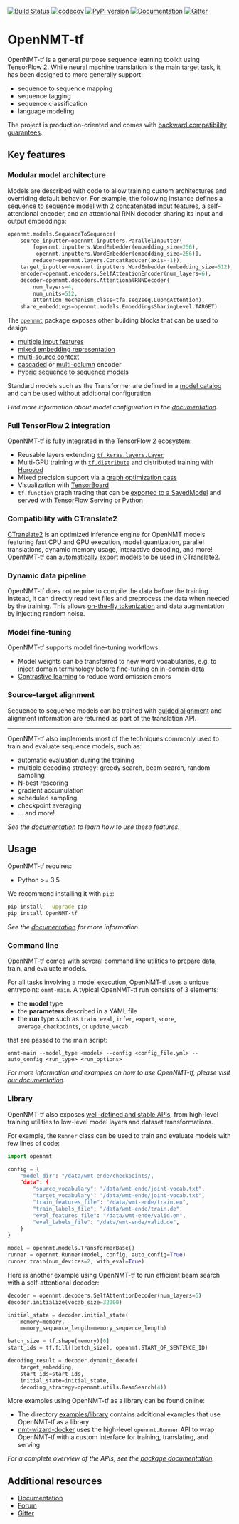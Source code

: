 [![Build Status](https://api.travis-ci.org/OpenNMT/OpenNMT-tf.svg?branch=master)](https://travis-ci.org/OpenNMT/OpenNMT-tf) [![codecov](https://codecov.io/gh/OpenNMT/OpenNMT-tf/branch/master/graph/badge.svg)](https://codecov.io/gh/OpenNMT/OpenNMT-tf) [![PyPI version](https://badge.fury.io/py/OpenNMT-tf.svg)](https://badge.fury.io/py/OpenNMT-tf) [![Documentation](https://img.shields.io/badge/docs-latest-blue.svg)](https://opennmt.net/OpenNMT-tf/) [![Gitter](https://badges.gitter.im/OpenNMT/OpenNMT-tf.svg)](https://gitter.im/OpenNMT/OpenNMT-tf?utm_source=badge&utm_medium=badge&utm_campaign=pr-badge)

# OpenNMT-tf

OpenNMT-tf is a general purpose sequence learning toolkit using TensorFlow 2. While neural machine translation is the main target task, it has been designed to more generally support:

* sequence to sequence mapping
* sequence tagging
* sequence classification
* language modeling

The project is production-oriented and comes with [backward compatibility guarantees](https://github.com/OpenNMT/OpenNMT-tf/blob/master/CHANGELOG.md).

## Key features

### Modular model architecture

Models are described with code to allow training custom architectures and overriding default behavior. For example, the following instance defines a sequence to sequence model with 2 concatenated input features, a self-attentional encoder, and an attentional RNN decoder sharing its input and output embeddings:

```python
opennmt.models.SequenceToSequence(
    source_inputter=opennmt.inputters.ParallelInputter(
        [opennmt.inputters.WordEmbedder(embedding_size=256),
         opennmt.inputters.WordEmbedder(embedding_size=256)],
        reducer=opennmt.layers.ConcatReducer(axis=-1)),
    target_inputter=opennmt.inputters.WordEmbedder(embedding_size=512),
    encoder=opennmt.encoders.SelfAttentionEncoder(num_layers=6),
    decoder=opennmt.decoders.AttentionalRNNDecoder(
        num_layers=4,
        num_units=512,
        attention_mechanism_class=tfa.seq2seq.LuongAttention),
    share_embeddings=opennmt.models.EmbeddingsSharingLevel.TARGET)
```

The [`opennmt`](https://opennmt.net/OpenNMT-tf/package/opennmt.html) package exposes other building blocks that can be used to design:

* [multiple input features](https://opennmt.net/OpenNMT-tf/package/opennmt.inputters.ParallelInputter.html)
* [mixed embedding representation](https://opennmt.net/OpenNMT-tf/package/opennmt.inputters.MixedInputter.html)
* [multi-source context](https://opennmt.net/OpenNMT-tf/package/opennmt.inputters.ParallelInputter.html)
* [cascaded](https://opennmt.net/OpenNMT-tf/package/opennmt.encoders.SequentialEncoder.html) or [multi-column](https://opennmt.net/OpenNMT-tf/package/opennmt.encoders.ParallelEncoder.html) encoder
* [hybrid sequence to sequence models](https://opennmt.net/OpenNMT-tf/package/opennmt.models.SequenceToSequence.html)

Standard models such as the Transformer are defined in a [model catalog](https://github.com/OpenNMT/OpenNMT-tf/blob/master/opennmt/models/catalog.py) and can be used without additional configuration.

*Find more information about model configuration in the [documentation](https://opennmt.net/OpenNMT-tf/model.html).*

### Full TensorFlow 2 integration

OpenNMT-tf is fully integrated in the TensorFlow 2 ecosystem:

* Reusable layers extending [`tf.keras.layers.Layer`](https://www.tensorflow.org/api_docs/python/tf/keras/layers/Layer)
* Multi-GPU training with [`tf.distribute`](https://www.tensorflow.org/api_docs/python/tf/distribute) and distributed training with [Horovod](https://github.com/horovod/horovod)
* Mixed precision support via a [graph optimization pass](https://www.tensorflow.org/api_docs/python/tf/train/experimental/enable_mixed_precision_graph_rewrite)
* Visualization with [TensorBoard](https://www.tensorflow.org/tensorboard)
* `tf.function` graph tracing that can be [exported to a SavedModel](https://opennmt.net/OpenNMT-tf/serving.html) and served with [TensorFlow Serving](https://github.com/OpenNMT/OpenNMT-tf/tree/master/examples/serving/tensorflow_serving) or [Python](https://github.com/OpenNMT/OpenNMT-tf/tree/master/examples/serving/python)

### Compatibility with CTranslate2

[CTranslate2](https://github.com/OpenNMT/CTranslate2) is an optimized inference engine for OpenNMT models featuring fast CPU and GPU execution, model quantization, parallel translations, dynamic memory usage, interactive decoding, and more! OpenNMT-tf can [automatically export](https://opennmt.net/OpenNMT-tf/serving.html#ctranslate2) models to be used in CTranslate2.

### Dynamic data pipeline

OpenNMT-tf does not require to compile the data before the training. Instead, it can directly read text files and preprocess the data when needed by the training. This allows [on-the-fly tokenization](https://opennmt.net/OpenNMT-tf/tokenization.html) and data augmentation by injecting random noise.

### Model fine-tuning

OpenNMT-tf supports model fine-tuning workflows:

* Model weights can be transferred to new word vocabularies, e.g. to inject domain terminology before fine-tuning on in-domain data
* [Contrastive learning](https://ai.google/research/pubs/pub48253/) to reduce word omission errors

### Source-target alignment

Sequence to sequence models can be trained with [guided alignment](https://arxiv.org/abs/1607.01628) and alignment information are returned as part of the translation API.

---

OpenNMT-tf also implements most of the techniques commonly used to train and evaluate sequence models, such as:

* automatic evaluation during the training
* multiple decoding strategy: greedy search, beam search, random sampling
* N-best rescoring
* gradient accumulation
* scheduled sampling
* checkpoint averaging
* ... and more!

*See the [documentation](https://opennmt.net/OpenNMT-tf/) to learn how to use these features.*

## Usage

OpenNMT-tf requires:

* Python >= 3.5

We recommend installing it with `pip`:

```bash
pip install --upgrade pip
pip install OpenNMT-tf
```

*See the [documentation](https://opennmt.net/OpenNMT-tf/installation.html) for more information.*

### Command line

OpenNMT-tf comes with several command line utilities to prepare data, train, and evaluate models.

For all tasks involving a model execution, OpenNMT-tf uses a unique entrypoint: `onmt-main`. A typical OpenNMT-tf run consists of 3 elements:

* the **model** type
* the **parameters** described in a YAML file
* the **run** type such as `train`, `eval`, `infer`, `export`, `score`, `average_checkpoints`, or `update_vocab`

that are passed to the main script:

```
onmt-main --model_type <model> --config <config_file.yml> --auto_config <run_type> <run_options>
```

*For more information and examples on how to use OpenNMT-tf, please visit [our documentation](https://opennmt.net/OpenNMT-tf).*

### Library

OpenNMT-tf also exposes [well-defined and stable APIs](https://opennmt.net/OpenNMT-tf/package/opennmt.html), from high-level training utilities to low-level model layers and dataset transformations.

For example, the `Runner` class can be used to train and evaluate models with few lines of code:

```python
import opennmt

config = {
    "model_dir": "/data/wmt-ende/checkpoints/,
    "data": {
        "source_vocabulary": "/data/wmt-ende/joint-vocab.txt",
        "target_vocabulary": "/data/wmt-ende/joint-vocab.txt",
        "train_features_file": "/data/wmt-ende/train.en",
        "train_labels_file": "/data/wmt-ende/train.de",
        "eval_features_file": "/data/wmt-ende/valid.en",
        "eval_labels_file": "/data/wmt-ende/valid.de",
    }
}

model = opennmt.models.TransformerBase()
runner = opennmt.Runner(model, config, auto_config=True)
runner.train(num_devices=2, with_eval=True)
```

Here is another example using OpenNMT-tf to run efficient beam search with a self-attentional decoder:

```python
decoder = opennmt.decoders.SelfAttentionDecoder(num_layers=6)
decoder.initialize(vocab_size=32000)

initial_state = decoder.initial_state(
    memory=memory,
    memory_sequence_length=memory_sequence_length)

batch_size = tf.shape(memory)[0]
start_ids = tf.fill([batch_size], opennmt.START_OF_SENTENCE_ID)

decoding_result = decoder.dynamic_decode(
    target_embedding,
    start_ids=start_ids,
    initial_state=initial_state,
    decoding_strategy=opennmt.utils.BeamSearch(4))
```

More examples using OpenNMT-tf as a library can be found online:

* The directory [examples/library](https://github.com/OpenNMT/OpenNMT-tf/tree/master/examples/library) contains additional examples that use OpenNMT-tf as a library
* [nmt-wizard-docker](https://github.com/OpenNMT/nmt-wizard-docker) uses the high-level `opennmt.Runner` API to wrap OpenNMT-tf with a custom interface for training, translating, and serving

*For a complete overview of the APIs, see the [package documentation](https://opennmt.net/OpenNMT-tf/package/opennmt.html).*

## Additional resources

* [Documentation](https://opennmt.net/OpenNMT-tf)
* [Forum](https://forum.opennmt.net)
* [Gitter](https://gitter.im/OpenNMT/OpenNMT-tf)
